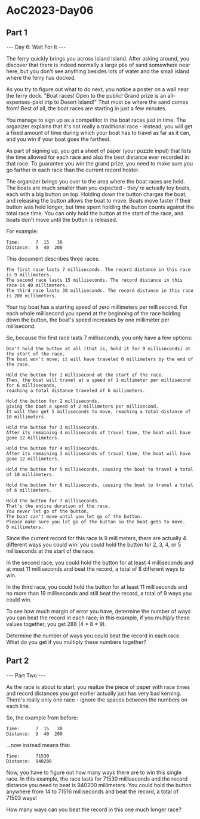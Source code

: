 # AoC2023-Day06

## Part 1

--- Day 6: Wait For It ---

The ferry quickly brings you across Island Island.
After asking around, you discover that there is indeed normally a large pile of sand somewhere near here,
but you don't see anything besides lots of water and the small island where the ferry has docked.

As you try to figure out what to do next, you notice a poster on a wall near the ferry dock. 
"Boat races! Open to the public! Grand prize is an all-expenses-paid trip to Desert Island!" 
That must be where the sand comes from! 
Best of all, the boat races are starting in just a few minutes.

You manage to sign up as a competitor in the boat races just in time. 
The organizer explains that it's not really a traditional race - 
instead, you will get a fixed amount of time during which your boat has to travel as far as it can, 
and you win if your boat goes the farthest.

As part of signing up, you get a sheet of paper (your puzzle input) 
that lists the time allowed for each race and also the best distance ever recorded in that race. 
To guarantee you win the grand prize, you need to make sure you go farther in each race than the current record holder.

The organizer brings you over to the area where the boat races are held. 
The boats are much smaller than you expected - 
they're actually toy boats, each with a big button on top. 
Holding down the button charges the boat, and releasing the button allows the boat to move. 
Boats move faster if their button was held longer, but time spent holding the button counts against the total race time. 
You can only hold the button at the start of the race, and boats don't move until the button is released.

For example:

```
Time:      7  15   30
Distance:  9  40  200
```

This document describes three races:

    The first race lasts 7 milliseconds. The record distance in this race is 9 millimeters.
    The second race lasts 15 milliseconds. The record distance in this race is 40 millimeters.
    The third race lasts 30 milliseconds. The record distance in this race is 200 millimeters.

Your toy boat has a starting speed of zero millimeters per millisecond. 
For each whole millisecond you spend at the beginning of the race holding down the button, 
the boat's speed increases by one millimeter per millisecond.

So, because the first race lasts 7 milliseconds, you only have a few options:

    Don't hold the button at all (that is, hold it for 0 milliseconds) at the start of the race.
    The boat won't move; it will have traveled 0 millimeters by the end of the race.

    Hold the button for 1 millisecond at the start of the race. 
    Then, the boat will travel at a speed of 1 millimeter per millisecond for 6 milliseconds, 
    reaching a total distance traveled of 6 millimeters.
    
    Hold the button for 2 milliseconds, 
    giving the boat a speed of 2 millimeters per millisecond. 
    It will then get 5 milliseconds to move, reaching a total distance of 10 millimeters.
    
    Hold the button for 3 milliseconds. 
    After its remaining 4 milliseconds of travel time, the boat will have gone 12 millimeters.
    
    Hold the button for 4 milliseconds. 
    After its remaining 3 milliseconds of travel time, the boat will have gone 12 millimeters.
    
    Hold the button for 5 milliseconds, causing the boat to travel a total of 10 millimeters.
    
    Hold the button for 6 milliseconds, causing the boat to travel a total of 6 millimeters.
    
    Hold the button for 7 milliseconds. 
    That's the entire duration of the race. 
    You never let go of the button. 
    The boat can't move until you let go of the button. 
    Please make sure you let go of the button so the boat gets to move. 
    0 millimeters.

Since the current record for this race is 9 millimeters, 
there are actually 4 different ways you could win: 
you could hold the button for 2, 3, 4, or 5 milliseconds at the start of the race.

In the second race, 
you could hold the button for at least 4 milliseconds and at most 11 milliseconds and beat the record, 
a total of 8 different ways to win.

In the third race, 
you could hold the button for at least 11 milliseconds and no more than 19 milliseconds and still beat the record, 
a total of 9 ways you could win.

To see how much margin of error you have, 
determine the number of ways you can beat the record in each race; 
in this example, if you multiply these values together, you get 288 (4 * 8 * 9).

Determine the number of ways you could beat the record in each race. 
What do you get if you multiply these numbers together?


## Part 2

--- Part Two ---

As the race is about to start, 
you realize the piece of paper with race times and record distances you got earlier actually just has very bad kerning.
There's really only one race - ignore the spaces between the numbers on each line.

So, the example from before:

```
Time:      7  15   30
Distance:  9  40  200
```

...now instead means this:

```
Time:      71530
Distance:  940200
```

Now, you have to figure out how many ways there are to win this single race. 
In this example, the race lasts for 71530 milliseconds and the record distance you need to beat is 940200 millimeters. 
You could hold the button anywhere from 14 to 71516 milliseconds and beat the record, a total of 71503 ways!

How many ways can you beat the record in this one much longer race?


